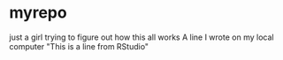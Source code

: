 # myrepo
just a girl trying to figure out how this all works
A line I wrote on my local computer
"This is a line from RStudio"
